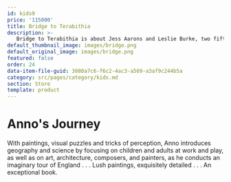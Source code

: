 ```yaml
---
id: kids9
price: '115000'
title: Bridge to Terabithia
description: >-
   Bridge to Terabithia is about Jess Aarons and Leslie Burke, two fifth-graders who become friends and create an imaginary land called Terabithia, where they can go to forget about their problems. The book deals with themes of friendship, childhood, and being an individual.
default_thumbnail_image: images/bridge.png
default_original_image: images/bridge.png
featured: false
order: 24
data-item-file-guid: 3080a7c6-f6c2-4ac3-a569-a3af9c244b5a
category: src/pages/category/kids.md
section: Store
template: product
---
```


# Anno's Journey

With paintings, visual puzzles and tricks of perception, Anno introduces geography and science by focusing on children and adults at work and play, as well as on art, architecture, composers, and painters, as he conducts an imaginary tour of England . . . Lush paintings, exquisitely detailed . . . An exceptional book.